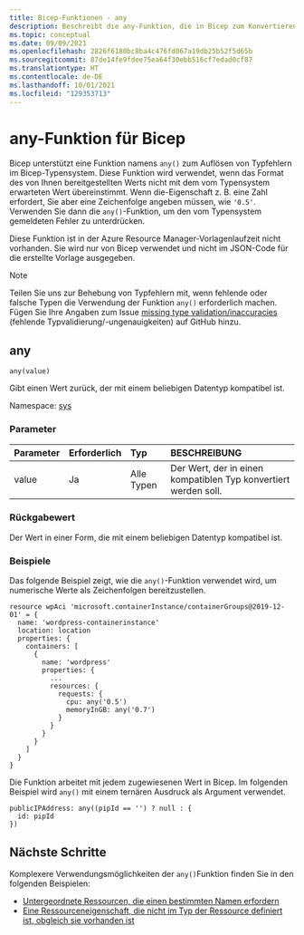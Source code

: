 ```yaml
---
title: Bicep-Funktionen - any
description: Beschreibt die any-Funktion, die in Bicep zum Konvertieren von Typen verfügbar ist.
ms.topic: conceptual
ms.date: 09/09/2021
ms.openlocfilehash: 2826f6180bc8ba4c476fd067a19db25b52f5d65b
ms.sourcegitcommit: 87de14fe9fdee75ea64f30ebb516cf7edad0cf87
ms.translationtype: HT
ms.contentlocale: de-DE
ms.lasthandoff: 10/01/2021
ms.locfileid: "129353713"
---
```

# <a name="any-function-for-bicep"></a>any-Funktion für Bicep

Bicep unterstützt eine Funktion namens `any()` zum Auflösen von Typfehlern im Bicep-Typensystem. Diese Funktion wird verwendet, wenn das Format des von Ihnen bereitgestellten Werts nicht mit dem vom Typensystem erwarteten Wert übereinstimmt. Wenn die-Eigenschaft z. B. eine Zahl erfordert, Sie aber eine Zeichenfolge angeben müssen, wie `'0.5'`. Verwenden Sie dann die `any()`-Funktion, um den vom Typensystem gemeldeten Fehler zu unterdrücken.

Diese Funktion ist in der Azure Resource Manager-Vorlagenlaufzeit nicht vorhanden. Sie wird nur von Bicep verwendet und nicht im JSON-Code für die erstellte Vorlage ausgegeben.

> [!NOTE]
> Teilen Sie uns zur Behebung von Typfehlern mit, wenn fehlende oder falsche Typen die Verwendung der Funktion `any()` erforderlich machen. Fügen Sie Ihre Angaben zum Issue [missing type validation/inaccuracies](https://github.com/Azure/bicep/issues/784) (fehlende Typvalidierung/-ungenauigkeiten) auf GitHub hinzu.

## <a name="any"></a>any

`any(value)`

Gibt einen Wert zurück, der mit einem beliebigen Datentyp kompatibel ist.

Namespace: [sys](bicep-functions.md#namespaces-for-functions)

### <a name="parameters"></a>Parameter

| Parameter | Erforderlich | Typ | BESCHREIBUNG |
|:--- |:--- |:--- |:--- |
| value | Ja | Alle Typen | Der Wert, der in einen kompatiblen Typ konvertiert werden soll. |

### <a name="return-value"></a>Rückgabewert

Der Wert in einer Form, die mit einem beliebigen Datentyp kompatibel ist.

### <a name="examples"></a>Beispiele

Das folgende Beispiel zeigt, wie die `any()`-Funktion verwendet wird, um numerische Werte als Zeichenfolgen bereitzustellen.

```bicep
resource wpAci 'microsoft.containerInstance/containerGroups@2019-12-01' = {
  name: 'wordpress-containerinstance'
  location: location
  properties: {
    containers: [
      {
        name: 'wordpress'
        properties: {
          ...
          resources: {
            requests: {
              cpu: any('0.5')
              memoryInGB: any('0.7')
            }
          }
        }
      }
    ]
  }
}
```

Die Funktion arbeitet mit jedem zugewiesenen Wert in Bicep. Im folgenden Beispiel wird `any()` mit einem ternären Ausdruck als Argument verwendet.

```bicep
publicIPAddress: any((pipId == '') ? null : {
  id: pipId
})
```

## <a name="next-steps"></a>Nächste Schritte

Komplexere Verwendungsmöglichkeiten der `any()`Funktion finden Sie in den folgenden Beispielen:

* [Untergeordnete Ressourcen, die einen bestimmten Namen erfordern](https://github.com/Azure/bicep/blob/62eb8109ae51d4ee4a509d8697ef9c0848f36fe4/docs/examples/201/api-management-create-all-resources/main.bicep#L247)
* [Eine Ressourceneigenschaft, die nicht im Typ der Ressource definiert ist, obgleich sie vorhanden ist](https://github.com/Azure/bicep/blob/main/docs/examples/201/log-analytics-with-solutions-and-diagnostics/main.bicep#L26)

